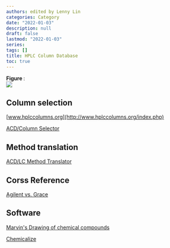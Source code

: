 ```yaml
---
authors: edited by Lenny Lin
categories: Category
date: "2022-01-03"
description: null
draft: false
lastmod: "2022-01-03"
series: 
tags: []
title: HPLC Column Database
toc: true
---
```


<figcaption><b>Figure </b>: </figcaption>
<img src = "/docs/images/"/>



<!--more-->

## Column selection

[www.hplccolumns.org](http://www.hplccolumns.org/index.php)  

[ACD/Column Selector](https://www.acdlabs.com/resources/freeware/colsel/)  


## Method translation 

[ACD/LC Method Translator](https://www.acdlabs.com/resources/freeware/translator/)


## Corss Reference

[Agilent vs. Grace](https://www.agilent.com/cs/library/quickreference/public/Grace%20LC%20X-Ref.pdf)

## Software

[Marvin's Drawing of chemical compounds](https://chemaxon.com/products/marvin)

[Chemicalize](https://chemicalize.com/welcome)